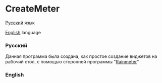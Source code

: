 # CreateMeter

[Русский](#русский) язык

[English](#english) language

### Русский

Данная программа была создана, как простое создание виджетов на рабочий стол, с помощью сторонней программы "[Rainmeter](https://rainmeter.net)"

### English
